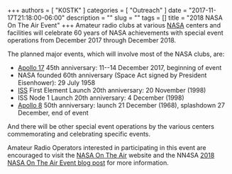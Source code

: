 +++
authors = [ "K0STK" ]
categories = [ "Outreach" ]
date = "2017-11-17T21:18:00-06:00"
description = ""
slug = ""
tags = []
title = "2018 NASA On The Air Event"
+++
Amateur radio clubs at various
[NASA](https://en.wikipedia.org/wiki/NASA)
centers and facilities will celebrate 60 years of NASA achievements with
special event operations from December 2017 through December 2018.

The planned major events, which will involve most of the NASA clubs, are:
<!--more-->

* [Apollo 17](https://en.wikipedia.org/wiki/Apollo_17) 45th anniversary: 11--14 December 2017, beginning of event
* NASA founded 60th anniversary (Space Act signed by President Eisenhower): 29 July 1958
* [ISS](https://en.wikipedia.org/wiki/International_Space_Station) First Element Launch 20th anniversary: 20 November (1998)
* ISS Node 1 Launch 20th anniversary:  4 December (1998)
* [Apollo 8](https://en.wikipedia.org/wiki/Apollo_8) 50th anniversary: launch 21 December (1968), splashdown 27 December, end of event

And there will be other special event operations by the various centers
commemorating and celebrating specific events.

Amateur Radio Operators interested in participating in this event are
encouraged to visit the
[NASA On The Air](https://nasaontheair.wordpress.com/) website and the NN4SA
[2018 NASA On The Air Event blog post](https://nn4sa.wordpress.com/2017/10/09/975/comment-page-1/)
for more information.
